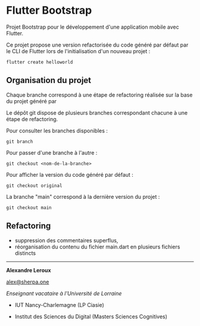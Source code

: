 # Flutter Bootstrap

Projet Bootstrap pour le développement d'une application mobile avec Flutter.

Ce projet propose une version refactorisée du code généré par défaut par le CLI de Flutter lors de l'initialisation d'un nouveau projet :

`flutter create helloworld`

## Organisation du projet

Chaque branche correspond à une étape de refactoring réalisée sur la base du projet généré par

Le dépôt git dispose de plusieurs branches correspondant chacune à une étape de refactoring.

Pour consulter les branches disponibles :

`git branch`

Pour passer d'une branche à l'autre :

`git checkout <nom-de-la-branche>`

Pour afficher la version du code généré par défaut :

`git checkout original`

La branche "main" correspond à la dernière version du projet :

`git checkout main`

## Refactoring

- suppression des commentaires superflus,
- réorganisation du contenu du fichier main.dart en plusieurs fichiers distincts

---

**Alexandre Leroux**

alex@sherpa.one

_Enseignant vacataire à l'Université de Lorraine_

- IUT Nancy-Charlemagne (LP Ciasie)

- Institut des Sciences du Digital (Masters Sciences Cognitives)
